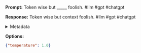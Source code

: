 **Prompt:**
Token wise but _____ foolish. #llm #gpt #chatgpt

**Response:**
Token wise but context foolish. #llm #gpt #chatgpt

<details><summary>Metadata</summary>

- Duration: 915 ms
- Datetime: 2023-09-02T22:13:15.671276
- Model: gpt-3.5-turbo-0613

</details>

**Options:**
```json
{"temperature": 1.0}
```

